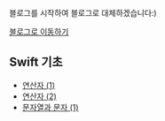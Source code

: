 블로그를 시작하여 블로그로 대체하겠습니다:)

[블로그로 이동하기](https://torch-ray.tistory.com/)

## Swift 기초
- [연산자 (1)](https://torch-ray.tistory.com/14)
- [연산자 (2)](https://torch-ray.tistory.com/15)
- [문자열과 문자 (1)](https://torch-ray.tistory.com/16)
